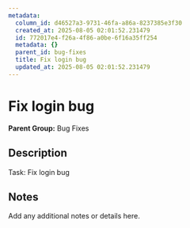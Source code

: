 ```yaml
---
metadata:
  column_id: d46527a3-9731-46fa-a86a-8237385e3f30
  created_at: 2025-08-05 02:01:52.231479
  id: 772017e4-f26a-4f86-a0be-6f16a35ff254
  metadata: {}
  parent_id: bug-fixes
  title: Fix login bug
  updated_at: 2025-08-05 02:01:52.231479
---
```


# Fix login bug

**Parent Group:** Bug Fixes

## Description
Task: Fix login bug

## Notes
Add any additional notes or details here.